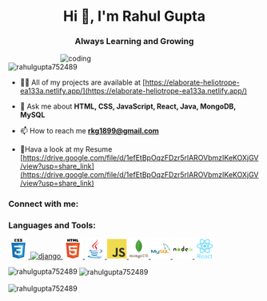 <h1 align="center">Hi 👋, I'm Rahul Gupta</h1>
<h3 align="center">Always Learning and Growing</h3>
<img align="right" alt="coding" width="400" src="https://cdn.dribbble.com/users/1162077/screenshots/3848914/programmer.gif">

<p align="left"> <img src="https://komarev.com/ghpvc/?username=rahulgupta752489&label=Profile%20views&color=0e75b6&style=flat" alt="rahulgupta752489" /> </p>

- 👨‍💻 All of my projects are available at [https://elaborate-heliotrope-ea133a.netlify.app/](https://elaborate-heliotrope-ea133a.netlify.app/)

- 💬 Ask me about **HTML, CSS, JavaScript, React, Java, MongoDB, MySQL**

- 📫 How to reach me **rkg1899@gmail.com**

- 📄Hava a look at my Resume [https://drive.google.com/file/d/1efEtBpOqzFDzr5rlAROVbmzIKeKOXjGV/view?usp=share_link](https://drive.google.com/file/d/1efEtBpOqzFDzr5rlAROVbmzIKeKOXjGV/view?usp=share_link)

<h3 align="left">Connect with me:</h3>
<p align="left">
</p>

<h3 align="left">Languages and Tools:</h3>
<p align="left"> <a href="https://www.w3schools.com/css/" target="_blank" rel="noreferrer"> <img src="https://raw.githubusercontent.com/devicons/devicon/master/icons/css3/css3-original-wordmark.svg" alt="css3" width="40" height="40"/> </a> <a href="https://www.djangoproject.com/" target="_blank" rel="noreferrer"> <img src="https://cdn.worldvectorlogo.com/logos/django.svg" alt="django" width="40" height="40"/> </a> <a href="https://www.w3.org/html/" target="_blank" rel="noreferrer"> <img src="https://raw.githubusercontent.com/devicons/devicon/master/icons/html5/html5-original-wordmark.svg" alt="html5" width="40" height="40"/> </a> <a href="https://www.java.com" target="_blank" rel="noreferrer"> <img src="https://raw.githubusercontent.com/devicons/devicon/master/icons/java/java-original.svg" alt="java" width="40" height="40"/> </a> <a href="https://developer.mozilla.org/en-US/docs/Web/JavaScript" target="_blank" rel="noreferrer"> <img src="https://raw.githubusercontent.com/devicons/devicon/master/icons/javascript/javascript-original.svg" alt="javascript" width="40" height="40"/> </a> <a href="https://www.mongodb.com/" target="_blank" rel="noreferrer"> <img src="https://raw.githubusercontent.com/devicons/devicon/master/icons/mongodb/mongodb-original-wordmark.svg" alt="mongodb" width="40" height="40"/> </a> <a href="https://www.mysql.com/" target="_blank" rel="noreferrer"> <img src="https://raw.githubusercontent.com/devicons/devicon/master/icons/mysql/mysql-original-wordmark.svg" alt="mysql" width="40" height="40"/> </a> <a href="https://nodejs.org" target="_blank" rel="noreferrer"> <img src="https://raw.githubusercontent.com/devicons/devicon/master/icons/nodejs/nodejs-original-wordmark.svg" alt="nodejs" width="40" height="40"/> </a> <a href="https://reactjs.org/" target="_blank" rel="noreferrer"> <img src="https://raw.githubusercontent.com/devicons/devicon/master/icons/react/react-original-wordmark.svg" alt="react" width="40" height="40"/> </a> </p>

<p><img align="left" src="https://github-readme-stats.vercel.app/api/top-langs?username=rahulgupta752489&show_icons=true&locale=en&layout=compact" alt="rahulgupta752489" /></p>

<p>&nbsp;<img align="center" src="https://github-readme-stats.vercel.app/api?username=rahulgupta752489&show_icons=true&locale=en" alt="rahulgupta752489" /></p>

<p><img align="center" src="https://github-readme-streak-stats.herokuapp.com/?user=rahulgupta752489&" alt="rahulgupta752489" /></p>
